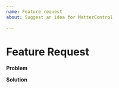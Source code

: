 ```yaml
---
name: Feature request
about: Suggest an idea for MatterControl

---
```


Feature Request
===============

<!-- 🚨 STOP 🚨 𝗦𝗧𝗢𝗣 🚨 𝑺𝑻𝑶𝑷 🚨 -->

<!--
Feature requests are welcome, but take a moment to find out whether your idea fits with the scope and aims of the project. It's up to you to make a strong case to convince the project's developers of the merits of this feature. Please provide as much detail and context as possible.
-->

**Problem**
<!-- Describe the problem which your feature would solve. In other words, explain the situation in which it would be necessary or beneficial. -->

**Solution**
<!-- Describe your feature and why it is the best solution for the problem. Explain how it would benefit people who use MatterControl. -->

